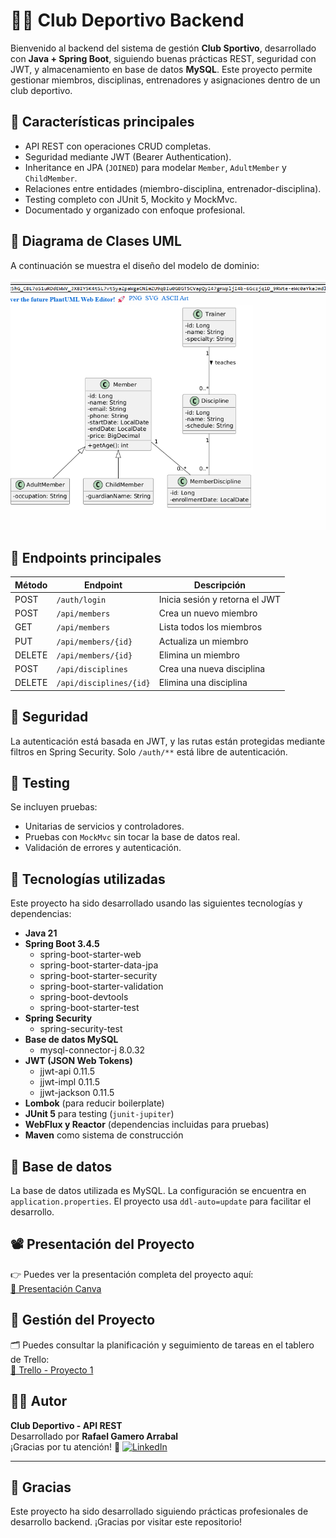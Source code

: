 
# 🏋️‍♂️ Club Deportivo Backend

Bienvenido al backend del sistema de gestión **Club Sportivo**, desarrollado con **Java + Spring Boot**, siguiendo buenas prácticas REST, seguridad con JWT, y almacenamiento en base de datos **MySQL**. Este proyecto permite gestionar miembros, disciplinas, entrenadores y asignaciones dentro de un club deportivo.

## 📌 Características principales

- API REST con operaciones CRUD completas.
- Seguridad mediante JWT (Bearer Authentication).
- Inheritance en JPA (`JOINED`) para modelar `Member`, `AdultMember` y `ChildMember`.
- Relaciones entre entidades (miembro-disciplina, entrenador-disciplina).
- Testing completo con JUnit 5, Mockito y MockMvc.
- Documentado y organizado con enfoque profesional.

## 🧠 Diagrama de Clases UML

A continuación se muestra el diseño del modelo de dominio:

![UML del proyecto](./Captura%20de%20pantalla%202025-05-06%20153645.png)


## 🚀 Endpoints principales

| Método | Endpoint                  | Descripción                         |
|--------|---------------------------|-------------------------------------|
| POST   | `/auth/login`             | Inicia sesión y retorna el JWT      |
| POST   | `/api/members`            | Crea un nuevo miembro               |
| GET    | `/api/members`            | Lista todos los miembros            |
| PUT    | `/api/members/{id}`       | Actualiza un miembro                |
| DELETE | `/api/members/{id}`       | Elimina un miembro                  |
| POST   | `/api/disciplines`        | Crea una nueva disciplina           |
| DELETE | `/api/disciplines/{id}`   | Elimina una disciplina              |

## 🔐 Seguridad

La autenticación está basada en JWT, y las rutas están protegidas mediante filtros en Spring Security. Solo `/auth/**` está libre de autenticación.

## 🧪 Testing

Se incluyen pruebas:
- Unitarias de servicios y controladores.
- Pruebas con `MockMvc` sin tocar la base de datos real.
- Validación de errores y autenticación.

## 🔧 Tecnologías utilizadas

Este proyecto ha sido desarrollado usando las siguientes tecnologías y dependencias:

- **Java 21**
- **Spring Boot 3.4.5**
  - spring-boot-starter-web
  - spring-boot-starter-data-jpa
  - spring-boot-starter-security
  - spring-boot-starter-validation
  - spring-boot-devtools
  - spring-boot-starter-test
- **Spring Security**
  - spring-security-test
- **Base de datos MySQL**
  - mysql-connector-j 8.0.32
- **JWT (JSON Web Tokens)**
  - jjwt-api 0.11.5
  - jjwt-impl 0.11.5
  - jjwt-jackson 0.11.5
- **Lombok** (para reducir boilerplate)
- **JUnit 5** para testing (`junit-jupiter`)
- **WebFlux y Reactor** (dependencias incluidas para pruebas)
- **Maven** como sistema de construcción


## 📂 Base de datos

La base de datos utilizada es MySQL. La configuración se encuentra en `application.properties`. El proyecto usa `ddl-auto=update` para facilitar el desarrollo.

## 📽️ Presentación del Proyecto

👉 Puedes ver la presentación completa del proyecto aquí:  
[🔗 Presentación Canva](https://www.canva.com/design/DAGnUIDaGv0/fo_mFe3JRsw4RMsfrwh7dw/edit?utm_content=DAGnUIDaGv0&utm_campaign=designshare&utm_medium=link2&utm_source=sharebutton)

## 📌 Gestión del Proyecto

🗂️ Puedes consultar la planificación y seguimiento de tareas en el tablero de Trello:  
[🔗 Trello - Proyecto 1](https://trello.com/b/pdc09ooc/proyecto-1)


## 👨‍💻 Autor
**Club Deportivo - API REST**  
Desarrollado por **Rafael Gamero Arrabal**  
¡Gracias por tu atención! 🙌
[![LinkedIn](https://img.shields.io/badge/LinkedIn-blue?logo=linkedin)](https://www.linkedin.com/in/rafael-gamero-arrabal-619200186/)

---
## 🙏 Gracias
Este proyecto ha sido desarrollado siguiendo prácticas profesionales de desarrollo backend. ¡Gracias por visitar este repositorio!


